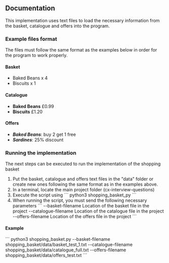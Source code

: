 ## Documentation

This implementation uses text files to load the necessary information from the basket, catalogue and offers into the program.

### Example files format

The files must follow the same format as the examples below in order for the program to work properly.

#### Basket

* Baked Beans x 4
* Biscuits x 1

#### Catalogue

* **Baked Beans** £0.99
* **Biscuits** £1.20

#### Offers

* ***Baked Beans***: buy 2 get 1 free
* ***Sardines***: 25% discount

### Running the implementation

The next steps can be executed to run the implementation of the shopping basket

  1.  Put the basket, catalogue and offers text files in the "data" folder or create new ones following the same format as in the examples above.
  2.  In a terminal, locate the main project folder (cx-interview-questions)
  3.  Execute the script using
    ´´´
    python3 shopping_basket_py
    ´´´
  4.  When running the script, you must send the following necessary parameters
    ´´´
    --basket-filename Location of the basket file in the project
    --catalogue-filename Location of the catalogue file in the project
    --offers-filename Location of the offers file in the project
    ´´´

#### Example

´´´
python3 shopping_basket.py --basket-filename shopping_basket/data/basket_test_1.txt --catalogue-filename shopping_basket/data/catalogue_full.txt --offers-filename shopping_basket/data/offers_test.txt
´´´